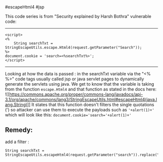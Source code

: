 #escapeHtml4 #jsp

This code series is from "Security explained by Harsh Bothra"
vulnerable code:
***
```
<script>
<%
	String searchTxt = StringEscapeUtils.escape.Html4(request.getParameter("Search"));
%>
document.cookie = 'search=<%searchTxt%>';
</script>

```
***

Looking at how the data is passed : in the searchTxt variable via the "<% %>" code tags usually called jsp or java servlet pages to dynamically generate the servlets using java. We get to know that the variable is taking from the function `escape.Html4` and that function as stated in the docs here:
![[https://commons.apache.org/proper/commons-lang/javadocs/api-3.1/org/apache/commons/lang3/StringEscapeUtils.html#escapeHtml4(java.lang.String)]]
It states that this function doesn't filters the single quotations (') so attacker can use them to execute the payloads such as `'+alert(1)+'`
which will look like this:
`document.cookie='search='+alert(1)+'`

## Remedy:
add a filter :
```
String searchTxt = StringEscapeUtils.escapeHtml4(request.getParameter("search")).replace("'","&#39;");
```

